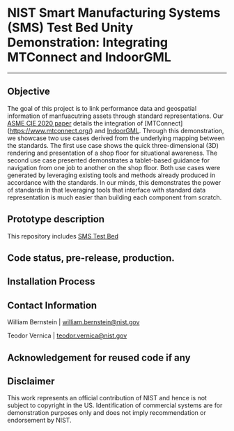 # NIST Smart Manufacturing Systems (SMS) Test Bed Unity Demonstration: Integrating MTConnect and IndoorGML
---
## Objective
The goal of this project is to link performance data and geospatial information of manfuacutring assets through standard representations.  Our [ASME CIE 2020 paper](https://www.nist.gov/publications/linking-performance-data-and-geospatial-information-manufacturing-assets-through) details the integration of [MTConnect] (https://www.mtconnect.org/) and [IndoorGML](https://www.ogc.org/standards/indoorgml).  Through this demonstration, we showcase two use cases derived from the underlying mapping between the standards.  The first use case shows the quick three-dimensional (3D) rendering and presentation of a shop floor for situational awareness.  The second use case presented demonstrates a tablet-based guidance for navigation from one job to another on the shop floor.  Both use cases were generated by leveraging existing tools and methods already produced in accordance with the standards.  In our minds, this demonstrates the power of standards in that leveraging tools that interface with standard data representation is much easier than building each component from scratch.  

## Prototype description
This repository includes 
[SMS Test Bed](https://www.nist.gov/laboratories/tools-instruments/smart-manufacturing-systems-sms-test-bed)

## Code status, pre-release, production.

## Installation Process

## Contact Information
William Bernstein | william.bernstein@nist.gov

Teodor Vernica | teodor.vernica@nist.gov

## Acknowledgement for reused code if any

## Disclaimer
This work represents an official contribution of NIST and hence is not subject to copyright in the US. Identification of commercial systems are for demonstration purposes only and does not imply recommendation or endorsement by NIST. 
